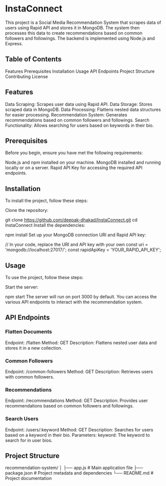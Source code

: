 # InstaConnect
This project is a Social Media Recommendation System that scrapes data of users using Rapid API and stores it in MongoDB. The system then processes this data to create recommendations based on common followers and followings. The backend is implemented using Node.js and Express.

## Table of Contents
Features
Prerequisites
Installation
Usage
API Endpoints
Project Structure
Contributing
License
## Features
Data Scraping: Scrapes user data using Rapid API.
Data Storage: Stores scraped data in MongoDB.
Data Processing: Flattens nested data structures for easier processing.
Recommendation System: Generates recommendations based on common followers and followings.
Search Functionality: Allows searching for users based on keywords in their bio.
## Prerequisites
Before you begin, ensure you have met the following requirements:

Node.js and npm installed on your machine.
MongoDB installed and running locally or on a server.
Rapid API Key for accessing the required API endpoints.
## Installation
To install the project, follow these steps:

Clone the repository:


git clone https://github.com/deepak-dhakad/InstaConnect.git
cd InstaConnect
Install the dependencies:


npm install
Set up your MongoDB connection URI and Rapid API key:


// In your code, replace the URI and API key with your own
const uri = 'mongodb://localhost:27017/';
const rapidApiKey = 'YOUR_RAPID_API_KEY';
## Usage
To use the project, follow these steps:

Start the server:


npm start
The server will run on port 3000 by default. You can access the various API endpoints to interact with the recommendation system.

## API Endpoints
### Flatten Documents
Endpoint: /flatten
Method: GET
Description: Flattens nested user data and stores it in a new collection.
### Common Followers
Endpoint: /common-followers
Method: GET
Description: Retrieves users with common followers.
### Recommendations
Endpoint: /recommendations
Method: GET
Description: Provides user recommendations based on common followers and followings.
### Search Users
Endpoint: /users/:keyword
Method: GET
Description: Searches for users based on a keyword in their bio.
Parameters:
keyword: The keyword to search for in user bios.
## Project Structure

recommendation-system/
│
├── app.js               # Main application file
├── package.json         # Project metadata and dependencies
└── README.md            # Project documentation
